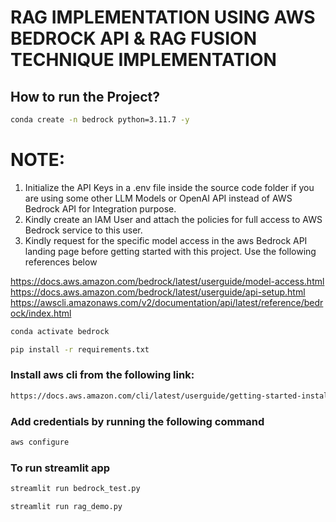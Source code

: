 # RAG IMPLEMENTATION USING AWS BEDROCK API & RAG FUSION TECHNIQUE  IMPLEMENTATION

## How to run the Project?

```bash
conda create -n bedrock python=3.11.7 -y
```

# NOTE:  

1) Initialize the API Keys in a  .env file inside  the source  code  folder  if you are using some other LLM Models or OpenAI API instead of AWS Bedrock API for Integration purpose.
2) Kindly create an IAM User and  attach the policies for full access to  AWS Bedrock service to this user.
3) Kindly  request for the specific model access in the aws Bedrock API landing page  before getting  started with this project. Use the following  references below

https://docs.aws.amazon.com/bedrock/latest/userguide/model-access.html
https://docs.aws.amazon.com/bedrock/latest/userguide/api-setup.html
https://awscli.amazonaws.com/v2/documentation/api/latest/reference/bedrock/index.html

```bash
conda activate bedrock 
```

```bash
pip install -r requirements.txt
```

### Install aws cli from the following link:
```bash
https://docs.aws.amazon.com/cli/latest/userguide/getting-started-install.html
```

### Add credentials by running the following command
```bash
aws configure
```

### To run streamlit app

```bash
streamlit run bedrock_test.py
```

```bash
streamlit run rag_demo.py
```
